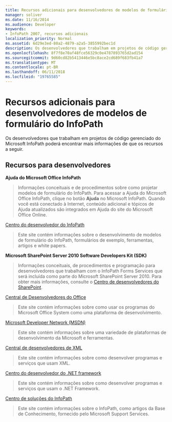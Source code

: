 ```yaml
---
title: Recursos adicionais para desenvolvedores de modelos de formulário do InfoPath
manager: soliver
ms.date: 11/16/2014
ms.audience: Developer
keywords:
- InfoPath 2007, recursos adicionais
localization_priority: Normal
ms.assetid: 6d29e3ed-80a2-4879-a2a5-3855992bec1d
description: Os desenvolvedores que trabalham em projetos de código gerenciado do Microsoft InfoPath poderá encontrar mais informações de que os recursos a seguir.
ms.openlocfilehash: 8f7f8e70af48fce56329c0e4787893765d2ad154
ms.sourcegitcommit: 9d60cd82b5413446e5bc8ace2cd689f683fb41a7
ms.translationtype: MT
ms.contentlocale: pt-BR
ms.lasthandoff: 06/11/2018
ms.locfileid: "19765585"
---
```

# <a name="additional-resources-for-infopath-form-template-developers"></a>Recursos adicionais para desenvolvedores de modelos de formulário do InfoPath

Os desenvolvedores que trabalham em projetos de código gerenciado do Microsoft InfoPath poderá encontrar mais informações de que os recursos a seguir.
  
## <a name="developer-resources"></a>Recursos para desenvolvedores

 **Ajuda do Microsoft Office InfoPath**
  
> Informações conceituais e de procedimentos sobre como projetar modelos de formulário do InfoPath. Para acessar a Ajuda do Microsoft Office InfoPath, clique no botão **Ajuda** no Microsoft InfoPath. Quando você está conectado à Internet, conteúdo adicional e tópicos de Ajuda atualizados são integrados em Ajuda do site do Microsoft Office Online. 
    
[Centro do desenvolvedor do InfoPath](http://go.microsoft.com/fwlink?LinkID=11689)
  
> Este site contém informações sobre o desenvolvimento de modelos de formulário do InfoPath, formulários de exemplo, ferramentas, artigos e white papers.
    
 **Microsoft SharePoint Server 2010 Software Developers Kit (SDK)**
  
> Informações conceituais, de procedimentos e programação para desenvolvedores que trabalham com o InfoPath Forms Services que será incluída como parte do Microsoft SharePoint Server 2010. Para obter mais informações, consulte o [Centro de desenvolvedores do SharePoint](http://msdn.microsoft.com/en-us/sharepoint/default.aspx).
    
[Central de Desenvolvedores do Office](http://go.microsoft.com/fwlink?LinkID=27128)
  
> Este site contém informações sobre como usar os programas do Microsoft Office System como uma plataforma de desenvolvimento. 
    
[Microsoft Developer Network (MSDN)](http://go.microsoft.com/fwlink?LinkId=61826)
  
> Este site contém informações sobre uma variedade de plataformas de desenvolvimento da Microsoft e ferramentas.
    
[Central de desenvolvedores de XML](http://go.microsoft.com/fwlink/?LinkId=61827)
  
> Este site contém informações sobre como desenvolver programas e serviços que usam XML.
    
[Centro do desenvolvedor do .NET framework](http://go.microsoft.com/fwlink/?LinkId=61829)
  
> Este site contém informações sobre como desenvolver programas e serviços que usam o .NET Framework.
    
[Centro de soluções do InfoPath](http://support.microsoft.com/ph/11303)
  
> Este site contém informações sobre o InfoPath, como artigos da Base de Conhecimento, fornecido pelo Microsoft Support Services.
    

